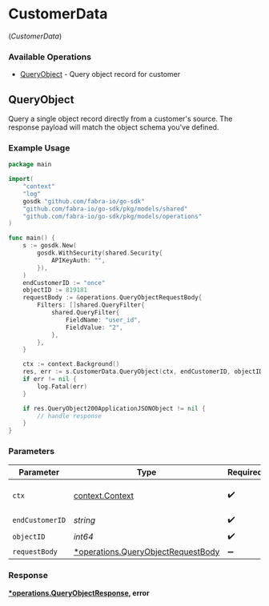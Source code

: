 # CustomerData
(*CustomerData*)

### Available Operations

* [QueryObject](#queryobject) - Query object record for customer

## QueryObject

Query a single object record directly from a customer's source. The response payload will match the object schema you've defined.

### Example Usage

```go
package main

import(
	"context"
	"log"
	gosdk "github.com/fabra-io/go-sdk"
	"github.com/fabra-io/go-sdk/pkg/models/shared"
	"github.com/fabra-io/go-sdk/pkg/models/operations"
)

func main() {
    s := gosdk.New(
        gosdk.WithSecurity(shared.Security{
            APIKeyAuth: "",
        }),
    )
    endCustomerID := "once"
    objectID := 819181
    requestBody := &operations.QueryObjectRequestBody{
        Filters: []shared.QueryFilter{
            shared.QueryFilter{
                FieldName: "user_id",
                FieldValue: "2",
            },
        },
    }

    ctx := context.Background()
    res, err := s.CustomerData.QueryObject(ctx, endCustomerID, objectID, requestBody)
    if err != nil {
        log.Fatal(err)
    }

    if res.QueryObject200ApplicationJSONObject != nil {
        // handle response
    }
}
```

### Parameters

| Parameter                                                                               | Type                                                                                    | Required                                                                                | Description                                                                             |
| --------------------------------------------------------------------------------------- | --------------------------------------------------------------------------------------- | --------------------------------------------------------------------------------------- | --------------------------------------------------------------------------------------- |
| `ctx`                                                                                   | [context.Context](https://pkg.go.dev/context#Context)                                   | :heavy_check_mark:                                                                      | The context to use for the request.                                                     |
| `endCustomerID`                                                                         | *string*                                                                                | :heavy_check_mark:                                                                      | N/A                                                                                     |
| `objectID`                                                                              | *int64*                                                                                 | :heavy_check_mark:                                                                      | N/A                                                                                     |
| `requestBody`                                                                           | [*operations.QueryObjectRequestBody](../../models/operations/queryobjectrequestbody.md) | :heavy_minus_sign:                                                                      | N/A                                                                                     |


### Response

**[*operations.QueryObjectResponse](../../models/operations/queryobjectresponse.md), error**

